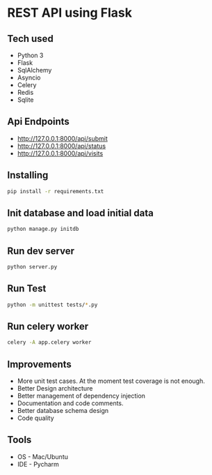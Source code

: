 # REST API using Flask

## Tech used
* Python 3
* Flask
* SqlAlchemy
* Asyncio
* Celery
* Redis
* Sqlite
 

## Api Endpoints
* http://127.0.0.1:8000/api/submit
* http://127.0.0.1:8000/api/status
* http://127.0.0.1:8000/api/visits

## Installing
```bash
pip install -r requirements.txt
```

## Init database and load initial data
```bash
python manage.py initdb
```

## Run dev server
```bash
python server.py
```

## Run Test
```bash
python -m unittest tests/*.py
```

## Run celery worker
```bash
celery -A app.celery worker
```

## Improvements

* More unit test cases. At the moment test coverage is not enough.
* Better Design architecture
* Better management of dependency injection
* Documentation and code comments.
* Better database schema design
* Code quality

## Tools
* OS - Mac/Ubuntu
* IDE - Pycharm
